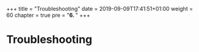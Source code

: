 +++
title = "Troubleshooting"
date = 2019-09-09T17:41:51+01:00
weight = 60
chapter = true
pre = "<b>6. </b>"
+++

# Troubleshooting